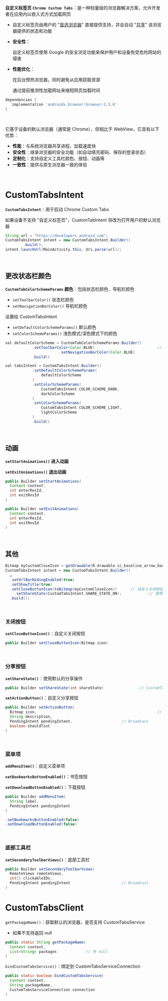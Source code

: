 **自定义标签页 `Chrome Custom Tabs`**：是一种轻量级的浏览器解决方案，允许开发者在应用内以嵌入式方式加载网页

- 自定义标签页由用户的 "<u>首选浏览器</u>" 直接提供支持，并会自动 "<u>共享</u>" 该浏览器提供的状态和功能

- **安全性**：

  自定义标签页使用 Google 的安全浏览功能来保护用户和设备免受危险网站的侵害

- **性能优化**：

  在后台预热浏览器，同时避免从应用窃取资源

  通过提前推测性加载网址来缩短网页加载时间

```groovy
dependencies {
   implementation 'androidx.browser:browser:1.5.0'
}
```

<br/>

它基于设备的默认浏览器（通常是 Chrome），但相比于 WebView，它具有以下优势：

- **性能**：与系统浏览器共享进程，加载速度快
- **安全性**：继承浏览器的安全功能（如自动填充密码、保存的登录状态）
- **定制化**：支持自定义工具栏颜色、按钮、动画等
- **一致性**：提供与原生浏览器一致的体验

<br/>

# CustomTabsIntent

**`CustomTabsIntent`**：用于启动 Chrome Custom Tabs

如果设备不支持 "自定义标签页"，CustomTabIntent 将改为打开用户的默认浏览器

```java
String url = "https://developers.android.com";
CustomTabsIntent intent = new CustomTabsIntent.Builder()
        .build();
intent.launchUrl(MainActivity.this, Uri.parse(url));
```

<br/>

## 更改状态栏颜色

**`CustomTabColorSchemeParams` 颜色**：包括状态栏颜色、导航栏颜色

- `setToolbarColor()` 状态栏颜色
- `setNavigationBarColor()` 导航栏颜色

设置给 CustomTabsIntent

- `setDefaultColorSchemeParams()` 默认颜色
- `setColorSchemeParams()` 浅色模式/深色模式下的颜色

```groovy
val defaultColorScheme = CustomTabColorSchemeParams.Builder()
            .setToolbarColor(Color.BLUE)							// 状态栏颜色
						.setNavigationBarColor(Color.BLUE)				// 导航栏颜色
            .build()
```

```groovy
val tabsIntent = CustomTabsIntent.Builder()
            .setDefaultColorSchemeParams(									// Default
                defaultColorScheme
            )
            .setColorSchemeParams(												// Dark、Light、System
                CustomTabsIntent.COLOR_SCHEME_DARK,				
                darkColorScheme
            )
            .setColorSchemeParams(
                CustomTabsIntent.COLOR_SCHEME_LIGHT,
                lightColorScheme
            )
            .build()
```

<br/>

## 动画

**`setStartAnimations()` 进入动画**

**`setExitAnimations()` 退出动画**

```java
public Builder setStartAnimations(
  Context context, 
  int enterResId,  
  int exitResId
)
```

```java
public Builder setExitAnimations(
  Context context, 
  int enterResId, 
  int exitResId
)
```

<br/>

## 其他

```groovy
Bitmap myCustomCloseIcon = getDrawable(R.drawable.ic_baseline_arrow_back_24));
CustomTabsIntent intent = new CustomTabsIntent.Builder()
  …
  .setUrlBarHidingEnabled(true)													// 滚动时隐藏网址栏
  .setShowTitle(true)																		// 显示文档标题，而不是网址
  .setCloseButtonIcon(toBitmap(myCustomCloseIcon))      // 自定义关闭按钮
	.setShareState(CustomTabsIntent.SHARE_STATE_ON);			// 使用默认的分享操作
  .build();
```

<br/>

### 关闭按钮

**`setCloseButtonIcon()`**：自定义关闭按钮

```java
public Builder setCloseButtonIcon(Bitmap icon)
```

<br/>

### 分享按钮

**`setShareState()`**：使用默认的分享操作

```java
public Builder setShareState(int shareState)				// CustomTabsIntent.SHARE_STATE_ON
```

**`setActionButton()`**：自定义分享按钮

```java
public Builder setActionButton(
  Bitmap icon, 														// 图标
  String description,
  PendingIntent pendingIntent, 						// Broadcast
  boolean shouldTint
)
```

<br/>

### 菜单项

**`addMenuItem()`**：自定义菜单项

**`setBookmarksButtonEnabled()`**：书签按钮

**`setDownloadButtonEnabled()`**：下载按钮

```java
public Builder addMenuItem(
  String label, 
  PendingIntent pendingIntent
)
```

```java
.setBookmarksButtonEnabled(false)
.setDownloadButtonEnabled(false)
```

<br/>

### 底部工具栏

**`setSecondaryToolbarViews()`**：底部工具栏

```java
public Builder setSecondaryToolbarViews(
  RemoteViews remoteViews,
  int[] clickableIDs, 
  PendingIntent pendingIntent						// Broadcast
)
```



# CustomTabsClient

`getPackageName()`：获取默认的浏览器，是否支持 CustomTabsService

- 如果不支持返回 null

```java
public static String getPackageName( 
  Context context,
  List<String> packages				// 传 null
)
```

`bindCustomTabsService()`：绑定到 CustomTabsServiceConnection

```java
public static boolean bindCustomTabsService(
  Context context,
  String packageName, 
  CustomTabsServiceConnection connection
)
```

